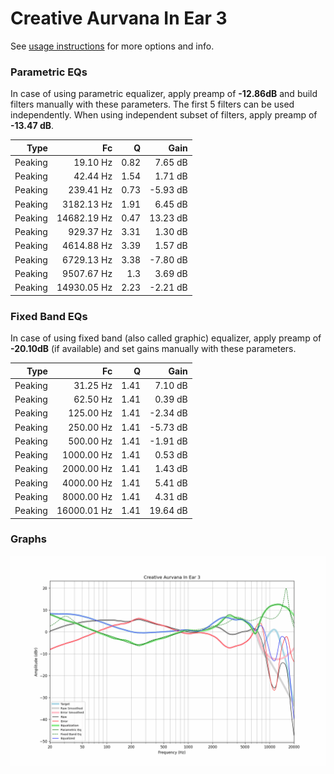 # Creative Aurvana In Ear 3
See [usage instructions](https://github.com/jaakkopasanen/AutoEq#usage) for more options and info.

### Parametric EQs
In case of using parametric equalizer, apply preamp of **-12.86dB** and build filters manually
with these parameters. The first 5 filters can be used independently.
When using independent subset of filters, apply preamp of **-13.47 dB**.

| Type    | Fc          |    Q | Gain     |
|--------:|------------:|-----:|---------:|
| Peaking | 19.10 Hz    | 0.82 | 7.65 dB  |
| Peaking | 42.44 Hz    | 1.54 | 1.71 dB  |
| Peaking | 239.41 Hz   | 0.73 | -5.93 dB |
| Peaking | 3182.13 Hz  | 1.91 | 6.45 dB  |
| Peaking | 14682.19 Hz | 0.47 | 13.23 dB |
| Peaking | 929.37 Hz   | 3.31 | 1.30 dB  |
| Peaking | 4614.88 Hz  | 3.39 | 1.57 dB  |
| Peaking | 6729.13 Hz  | 3.38 | -7.80 dB |
| Peaking | 9507.67 Hz  | 1.3  | 3.69 dB  |
| Peaking | 14930.05 Hz | 2.23 | -2.21 dB |

### Fixed Band EQs
In case of using fixed band (also called graphic) equalizer, apply preamp of **-20.10dB**
(if available) and set gains manually with these parameters.

| Type    | Fc          |    Q | Gain     |
|--------:|------------:|-----:|---------:|
| Peaking | 31.25 Hz    | 1.41 | 7.10 dB  |
| Peaking | 62.50 Hz    | 1.41 | 0.39 dB  |
| Peaking | 125.00 Hz   | 1.41 | -2.34 dB |
| Peaking | 250.00 Hz   | 1.41 | -5.73 dB |
| Peaking | 500.00 Hz   | 1.41 | -1.91 dB |
| Peaking | 1000.00 Hz  | 1.41 | 0.53 dB  |
| Peaking | 2000.00 Hz  | 1.41 | 1.43 dB  |
| Peaking | 4000.00 Hz  | 1.41 | 5.41 dB  |
| Peaking | 8000.00 Hz  | 1.41 | 4.31 dB  |
| Peaking | 16000.01 Hz | 1.41 | 19.64 dB |

### Graphs
![](./Creative%20Aurvana%20In%20Ear%203.png)